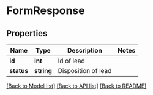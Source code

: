 # FormResponse

## Properties

Name | Type | Description | Notes
------------ | ------------- | ------------- | -------------
**id** | **int** | Id of lead | 
**status** | **string** | Disposition of lead | 

[[Back to Model list]](../README.md#documentation-for-models) [[Back to API list]](../README.md#documentation-for-api-endpoints) [[Back to README]](../README.md)
